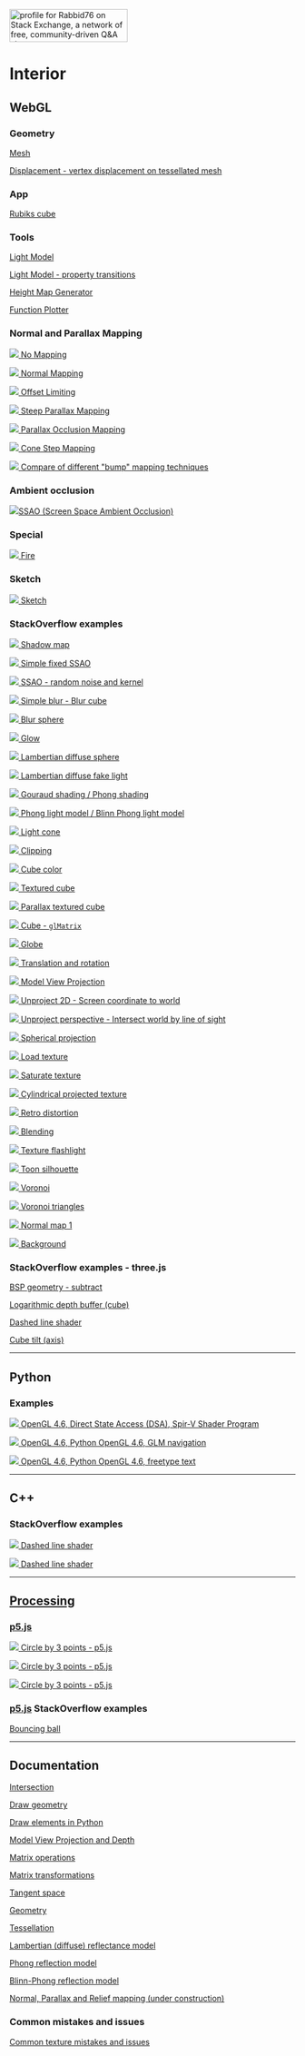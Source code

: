 <a href="https://stackexchange.com/users/7322082/rabbid76"><img src="https://stackexchange.com/users/flair/7322082.png" width="208" height="58" alt="profile for Rabbid76 on Stack Exchange, a network of free, community-driven Q&amp;A sites" title="profile for Rabbid76 on Stack Exchange, a network of free, community-driven Q&amp;A sites" /></a>

# Interior

## WebGL

### Geometry

[Mesh](https://rabbid76.github.io/graphics-snippets/html/basic/mesh.html)

[Displacement - vertex displacement on tessellated mesh](https://rabbid76.github.io/graphics-snippets/html/basic/displacement.html)

### App

[Rubiks cube](https://rabbid76.github.io/graphics-snippets/html/app/rubiks_cube.html)

### Tools

[Light Model](https://rabbid76.github.io/graphics-snippets/html/tools/light_model_view.html)

[Light Model - property transitions](https://rabbid76.github.io/graphics-snippets/html/tools/light_model_transition.html)

[Height Map Generator](https://rabbid76.github.io/graphics-snippets/html/tools/height_map_generator.html)

[Function Plotter](https://rabbid76.github.io/graphics-snippets/html/tools/function_plotter.html)

### Normal and Parallax Mapping

[![](documentation/image/parallax_mapping/parallax_001_no_parallax_mapping_1.png) No Mapping](https://rabbid76.github.io/graphics-snippets/html/technique/parallax_001_no_parallax_mapping.html)

[![](documentation/image/parallax_mapping/parallax_002_normal_mapping_1.png) Normal Mapping](https://rabbid76.github.io/graphics-snippets/html/technique/parallax_002_normal_mapping.html)

[![](documentation/image/parallax_mapping/parallax_003_offset_limiting_1.png) Offset Limiting](https://rabbid76.github.io/graphics-snippets/html/technique/parallax_003_offset_limiting.html)

[![](documentation/image/parallax_mapping/parallax_004_parallax_occlusion_mapping_derivative_tbn_1.png) Steep Parallax Mapping](https://rabbid76.github.io/graphics-snippets/html/technique/parallax_004_parallax_occlusion_mapping_derivative_tbn.html)

[![](documentation/image/parallax_mapping/parallax_005_parallax_relief_mapping_derivative_tbn_1.png) Parallax Occlusion Mapping](https://rabbid76.github.io/graphics-snippets/html/technique/parallax_005_parallax_relief_mapping_derivative_tbn.html)

[![](documentation/image/parallax_mapping/parallax_006_cone_step_mapping_derivative_tbn_1.png) Cone Step Mapping](https://rabbid76.github.io/graphics-snippets/html/technique/parallax_006_cone_step_mapping_derivative_tbn.html)

[![](documentation/image/parallax_mapping/parallax_006_cone_step_mapping_derivative_tbn_2.png) Compare of different "bump" mapping techniques](https://rabbid76.github.io/graphics-snippets/html/technique/parallax_mapping.html)

### Ambient occlusion

[![](html/technique/image/ssao.png)SSAO (Screen Space Ambient Occlusion)](https://rabbid76.github.io/graphics-snippets/html/technique/ssao.html)

### Special

[![](html/effect/image/fire.png) Fire](https://rabbid76.github.io/graphics-snippets/html/effect/fire.html)

### Sketch

[![](html/sketch/image/sketch_texture_pen.png) Sketch](https://rabbid76.github.io/graphics-snippets/html/sketch/sketch_texture_pen.html)


### StackOverflow examples

[![](html/stackoverflow/image/shadow_map.png) Shadow map](https://rabbid76.github.io/graphics-snippets/html/stackoverflow/shadow_map.html)

[![](html/stackoverflow/image/ssao_simple_b.png) Simple fixed SSAO](https://rabbid76.github.io/graphics-snippets/html/stackoverflow/ssao_simple_b.html)

[![](html/stackoverflow/image/ssao_simple.png) SSAO - random noise and kernel](https://rabbid76.github.io/graphics-snippets/html/stackoverflow/ssao_simple.html)

[![](html/stackoverflow/image/blur_cube_color.png) Simple blur - Blur cube](https://rabbid76.github.io/graphics-snippets/html/stackoverflow/blur_cube_color.html)

[![](html/stackoverflow/image/blur_sphere_texture.png) Blur sphere](https://rabbid76.github.io/graphics-snippets/html/stackoverflow/blur_sphere_texture.html)

[![](html/stackoverflow/image/glow.png) Glow](https://rabbid76.github.io/graphics-snippets/html/stackoverflow/glow.html)  

[![](html/stackoverflow/image/lambertian_sphere.png) Lambertian diffuse sphere](https://rabbid76.github.io/graphics-snippets/html/stackoverflow/lambertian_sphere.html)

[![](html/stackoverflow/image/lambertian_fake.png) Lambertian diffuse fake light](https://rabbid76.github.io/graphics-snippets/html/stackoverflow/lambertian_fake.html)

[![](html/stackoverflow/image/gouraud_phong.png) Gouraud shading / Phong shading](https://rabbid76.github.io/graphics-snippets/html/stackoverflow/gouraud_phong.html)

[![](html/stackoverflow/image/phong_blinnphong.png) Phong light model / Blinn Phong light model](https://rabbid76.github.io/graphics-snippets/html/stackoverflow/phong_blinnphong.html)

[![](html/stackoverflow/image/light_cone.png) Light cone](https://rabbid76.github.io/graphics-snippets/html/stackoverflow/light_cone.html)

[![](html/stackoverflow/image/clip_cube.png) Clipping](https://rabbid76.github.io/graphics-snippets/html/stackoverflow/clip_cube.html)

[![](html/stackoverflow/image/cube_color.png) Cube color](https://rabbid76.github.io/graphics-snippets/html/stackoverflow/cube_color.html)

[![](html/stackoverflow/image/cube_texture.png) Textured cube](https://rabbid76.github.io/graphics-snippets/html/stackoverflow/cube_texture.html)

[![](html/stackoverflow/image/cube_parallax.png) Parallax textured cube](https://rabbid76.github.io/graphics-snippets/html/stackoverflow/cube_parallax.html)

[![](html/stackoverflow/image/glMatrix_cube.png) Cube - `glMatrix`](https://rabbid76.github.io/graphics-snippets/html/stackoverflow/glMatrix_cube.html)

[![](html/stackoverflow/image/sphere_texture.png) Globe](https://rabbid76.github.io/graphics-snippets/html/stackoverflow/sphere_texture.html)

[![](html/stackoverflow/image/axis_rotation.png) Translation and rotation](https://rabbid76.github.io/graphics-snippets/html/stackoverflow/axis_rotation.html)

[![](html/stackoverflow/image/model_view_projection.png) Model View Projection](https://rabbid76.github.io/graphics-snippets/html/stackoverflow/model_view_projection.html)

[![](html/stackoverflow/image/unproject_2d_cursor.png) Unproject 2D - Screen coordinate to world](https://rabbid76.github.io/graphics-snippets/html/stackoverflow/unproject_2d.html)

[![](html/stackoverflow/image/unproject_perspective_cursor.png) Unproject perspective - Intersect world by line of sight](https://rabbid76.github.io/graphics-snippets/html/stackoverflow/unproject_perspective.html)

[![](html/stackoverflow/image/spherical_projection.png) Spherical projection](https://rabbid76.github.io/graphics-snippets/html/stackoverflow/spherical_projection.html)

[![](html/stackoverflow/image/texture_load.png) Load texture](https://rabbid76.github.io/graphics-snippets/html/stackoverflow/texture_load.html)

[![](html/stackoverflow/image/texture_saturate.png) Saturate texture](https://rabbid76.github.io/graphics-snippets/html/stackoverflow/texture_saturate.html)

[![](html/stackoverflow/image/texture_cylindrical_projection.png) Cylindrical projected texture](https://rabbid76.github.io/graphics-snippets/html/stackoverflow/texture_cylindrical_projection.html)

[![](html/stackoverflow/image/retro_distortion.png) Retro distortion](https://rabbid76.github.io/graphics-snippets/html/stackoverflow/retro_distortion.html)

[![](html/stackoverflow/image/blending.png) Blending](https://rabbid76.github.io/graphics-snippets/html/stackoverflow/blending.html)

[![](html/stackoverflow/image/texture_flashlight.png) Texture flashlight](https://rabbid76.github.io/graphics-snippets/html/stackoverflow/texture_flashlight.html)

[![](html/stackoverflow/image/silhouette.png) Toon silhouette](https://rabbid76.github.io/graphics-snippets/html/stackoverflow/silhouette.html)

[![](html/stackoverflow/image/voronoi.png) Voronoi](https://rabbid76.github.io/graphics-snippets/html/stackoverflow/voronoi.html)

[![](html/stackoverflow/image/voronoi_triangle.png) Voronoi triangles](https://rabbid76.github.io/graphics-snippets/html/stackoverflow/voronoi_triangle.html)

[![](html/stackoverflow/image/normalmap1.png) Normal map 1](https://rabbid76.github.io/graphics-snippets/html/stackoverflow/normalmap1.html)

[![](html/stackoverflow/image/background_cube_poor_webgl.png) Background](https://rabbid76.github.io/graphics-snippets/html/stackoverflow/background_cube_poor_webgl.html)

### StackOverflow examples - three.js

[BSP geometry - subtract](https://rabbid76.github.io/graphics-snippets/html/stackoverrflow_threejs/geometry_bsp_subtrac.html)

[Logarithmic depth buffer (cube)](https://rabbid76.github.io/graphics-snippets/html/stackoverrflow_threejs/logarithmic_depth_cube.html)

[Dashed line shader](https://rabbid76.github.io/graphics-snippets/html/stackoverrflow_threejs/dashed_line.html)

[Cube tilt (axis)](https://rabbid76.github.io/graphics-snippets/html/stackoverrflow_threejs/pivote_rotate_group.html)

---

## Python

### Examples

[![](example/python/dsa_spirv_cube/image/cube_glut_glm_spirv.gif) OpenGL 4.6, Direct State Access (DSA), Spir-V Shader Program](https://github.com/Rabbid76/graphics-snippets/blob/master/example/python/dsa_spirv_cube/example_python_dsa_spirv.md)

[![](example/python/navigation_glm/image/cube_glut_glm_navigate.gif) OpenGL 4.6, Python OpenGL 4.6, GLM navigation](https://github.com/Rabbid76/graphics-snippets/blob/master/example/python/navigation_glm/example_python_navigation_glm.md)

[![](example/python/text_freetype/image/free_type_text.png) OpenGL 4.6, Python OpenGL 4.6, freetype text](https://github.com/Rabbid76/graphics-snippets/blob/master/example/python/text_freetype/freetype_text.md)

---

## C++

### StackOverflow examples

[![](documentation/image/dashed_cube.gif) Dashed line shader](https://github.com/Rabbid76/graphics-snippets/blob/master/documentation/dashed_line_shader.md)

[![](documentation/image/thick_line_2.png) Dashed line shader](https://github.com/Rabbid76/graphics-snippets/blob/master/documentation/thick_line_shader.md)

---

## [Processing](https://processing.org/)

### [p5.js](https://p5js.org/)

[![](processing/p5js/image/circle_3_points.png) Circle by 3 points - p5.js](https://rabbid76.github.io/graphics-snippets/processing/p5js/p5js_circle_3_points.html)

[![](processing/p5js/image/endless_line.png) Circle by 3 points - p5.js](https://rabbid76.github.io/graphics-snippets/processing/p5js/p5js_endless_line.html)

[![](processing/p5js/image/circle_line_intersection.png) Circle by 3 points - p5.js](https://rabbid76.github.io/graphics-snippets/processing/p5js/p5js_circle_line_intersection.html)

### [p5.js](https://p5js.org/) StackOverflow examples

[Bouncing ball](https://rabbid76.github.io/graphics-snippets/processing/p5_js_stackoverflow/p5js_so_bounceing_ball_1.html)

---

## Documentation

[Intersection](https://github.com/Rabbid76/graphics-snippets/blob/master/documentation/intersection.md)

[Draw geometry](https://github.com/Rabbid76/graphics-snippets/blob/master/documentation/draw_mesh.md)

[Draw elements in Python](https://github.com/Rabbid76/graphics-snippets/blob/master/documentation/draw_elements_python.md)

[Model View Projection and Depth](https://github.com/Rabbid76/graphics-snippets/blob/master/documentation/model_view_projection_depth.md)

[Matrix operations](https://github.com/Rabbid76/graphics-snippets/blob/master/documentation/matrix_operations.md)

[Matrix transformations](https://github.com/Rabbid76/graphics-snippets/blob/master/documentation/model_transformation.md)

[Tangent space](https://github.com/Rabbid76/graphics-snippets/blob/master/documentation/tangent_space.md)

[Geometry](https://github.com/Rabbid76/graphics-snippets/blob/master/documentation/geometry.md)

[Tessellation](https://github.com/Rabbid76/graphics-snippets/blob/master/documentation/tessellation.md)

[Lambertian (diffuse) reflectance model](https://github.com/Rabbid76/graphics-snippets/blob/master/documentation/light_lambertian_diffuse.md)

[Phong reflection model](https://github.com/Rabbid76/graphics-snippets/blob/master/documentation/light_phong.md)

[Blinn-Phong reflection model](https://github.com/Rabbid76/graphics-snippets/blob/master/documentation/light_blinn_phong.md)

[Normal, Parallax and Relief mapping (under construction)](https://github.com/Rabbid76/graphics-snippets/blob/master/documentation/normal_parallax_relief.md)

### Common mistakes and issues

[Common texture mistakes and issues](https://github.com/Rabbid76/graphics-snippets/blob/master/documentation/issue_texture.md)
